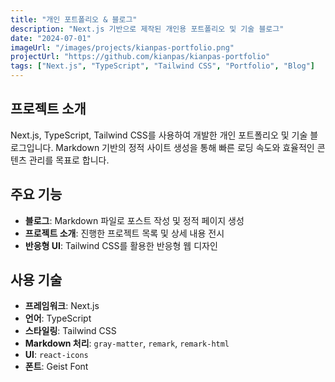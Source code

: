 ```yaml
---
title: "개인 포트폴리오 & 블로그"
description: "Next.js 기반으로 제작된 개인용 포트폴리오 및 기술 블로그"
date: "2024-07-01"
imageUrl: "/images/projects/kianpas-portfolio.png"
projectUrl: "https://github.com/kianpas/kianpas-portfolio"
tags: ["Next.js", "TypeScript", "Tailwind CSS", "Portfolio", "Blog"]
---
```


## 프로젝트 소개

Next.js, TypeScript, Tailwind CSS를 사용하여 개발한 개인 포트폴리오 및 기술 블로그입니다. Markdown 기반의 정적 사이트 생성을 통해 빠른 로딩 속도와 효율적인 콘텐츠 관리를 목표로 합니다.

## 주요 기능

- **블로그**: Markdown 파일로 포스트 작성 및 정적 페이지 생성
- **프로젝트 소개**: 진행한 프로젝트 목록 및 상세 내용 전시
- **반응형 UI**: Tailwind CSS를 활용한 반응형 웹 디자인

## 사용 기술

- **프레임워크**: Next.js
- **언어**: TypeScript
- **스타일링**: Tailwind CSS
- **Markdown 처리**: `gray-matter`, `remark`, `remark-html`
- **UI**: `react-icons`
- **폰트**: Geist Font
